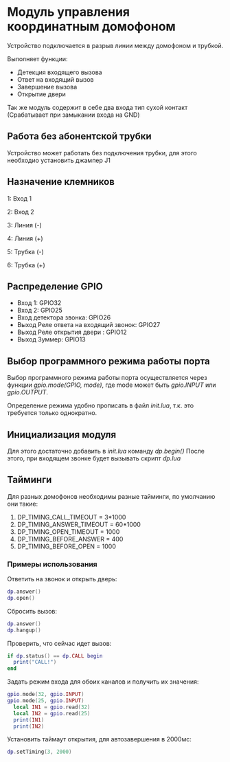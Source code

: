 # Модуль управления координатным домофоном
Устройство подключается в разрыв линии между домофоном и трубкой.

Выполняет функции:
* Детекция входящего вызова
* Ответ на входящий вызов
* Завершение вызова
* Открытие двери

Так же модуль содержит в себе два входа тип сухой контакт (Срабатывает при замыкании входа на GND)

## Работа без абонентской трубки
Устройство может работать без подключения трубки, для этого необходио установить джампер J1

## Назначение клемников
1: Вход 1

2: Вход 2

3: Линия (-)

4: Линия (+)

5: Трубка (-)

6: Трубка (+)

## Распределение GPIO
* Вход 1: GPIO32
* Вход 2: GPIO25
* Вход детектора звонка: GPIO26
* Выход Реле ответа на входящий звонок: GPIO27
* Выход Реле открытия двери : GPIO12
* Выход Зуммер: GPIO13

## Выбор программного режима работы порта
Выбор программного режима работы порта осуществляется через функции *gpio.mode(GPIO, mode)*, где mode может быть *gpio.INPUT* или *gpio.OUTPUT*.

Определение режима удобно прописать в файл *init.lua*, т.к. это требуется только однократно.

## Инициализация модуля
Для этого достаточно добавить в *init.lua* команду *dp.begin()*
После этого, при входящем звонке будет вызывать скрипт *dp.lua*

## Тайминги
Для разных домофонов необходимы разные тайминги, по умолчанию они такие:
1. DP_TIMING_CALL_TIMEOUT   = 3*1000
2. DP_TIMING_ANSWER_TIMEOUT = 60*1000
3. DP_TIMING_OPEN_TIMEOUT   = 1000
4. DP_TIMING_BEFORE_ANSWER  = 400
5. DP_TIMING_BEFORE_OPEN    = 1000

### Примеры использования
Ответить на звонок и открыть дверь:
```lua
dp.answer()
dp.open()
```

Сбросить вызов:
```lua
dp.answer()
dp.hangup()
```

Проверить, что сейчас идет вызов:
```lua
if dp.status() == dp.CALL begin
  print("CALL!")
end
```

Задать режим входа для обоих каналов и получить их значения:
```lua
gpio.mode(32, gpio.INPUT)
gpio.mode(25, gpio.INPUT)
  local IN1 = gpio.read(32)
  local IN2 = gpio.read(25)
  print(IN1)
  print(IN2)
```

Установить таймаут открытия, для автозавершения в 2000мс:
```lua
dp.setTiming(3, 2000)
```




